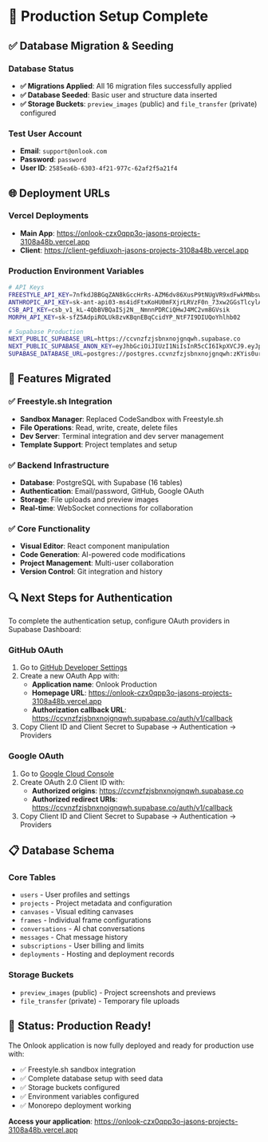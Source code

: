# 🚀 Production Setup Complete

## ✅ Database Migration & Seeding

### Database Status
- **✅ Migrations Applied**: All 16 migration files successfully applied
- **✅ Database Seeded**: Basic user and structure data inserted
- **✅ Storage Buckets**: `preview_images` (public) and `file_transfer` (private) configured

### Test User Account
- **Email**: `support@onlook.com`
- **Password**: `password`
- **User ID**: `2585ea6b-6303-4f21-977c-62af2f5a21f4`

## 🌐 Deployment URLs

### Vercel Deployments
- **Main App**: https://onlook-czx0qpp3o-jasons-projects-3108a48b.vercel.app
- **Client**: https://client-gefdiuxoh-jasons-projects-3108a48b.vercel.app

### Production Environment Variables

```bash
# API Keys
FREESTYLE_API_KEY=7nfkdJBBGqZAN8kGccHrRs-AZM6dv86XusP9tNUgVR9xdFwkMNbswcEsDJkggGLZBdQ
ANTHROPIC_API_KEY=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
CSB_API_KEY=csb_v1_kL-4QbBVBQaISj2N__NmnnPDRCiQHwJ4MC2vm8GVsik
MORPH_API_KEY=sk-sfZ5AdpiROLUk8zvKBqnEBqCcidYP_NtF7I9DIUQoYhlhb02

# Supabase Production
NEXT_PUBLIC_SUPABASE_URL=https://ccvnzfzjsbnxnojgnqwh.supabase.co
NEXT_PUBLIC_SUPABASE_ANON_KEY=eyJhbGciOiJIUzI1NiIsInR5cCI6IkpXVCJ9.eyJpc3MiOiJzdXBhYmFzZSIsInJlZiI6ImNjdm56Znpqc2JueG5vamducXdoIiwicm9sZSI6ImFub24iLCJpYXQiOjE3NTM5ODMxMjQsImV4cCI6MjA2OTU1OTEyNH0.FrxPgRtKGu2fXxtG8NpBKRUoNj5-22l8o5sgNGRhfck
SUPABASE_DATABASE_URL=postgres://postgres.ccvnzfzjsbnxnojgnqwh:zKYis0urwrpEG3kN@aws-0-us-east-1.pooler.supabase.com:6543/postgres?sslmode=require
```

## 🔧 Features Migrated

### ✅ Freestyle.sh Integration
- **Sandbox Manager**: Replaced CodeSandbox with Freestyle.sh
- **File Operations**: Read, write, create, delete files
- **Dev Server**: Terminal integration and dev server management
- **Template Support**: Project templates and setup

### ✅ Backend Infrastructure
- **Database**: PostgreSQL with Supabase (16 tables)
- **Authentication**: Email/password, GitHub, Google OAuth
- **Storage**: File uploads and preview images
- **Real-time**: WebSocket connections for collaboration

### ✅ Core Functionality
- **Visual Editor**: React component manipulation
- **Code Generation**: AI-powered code modifications
- **Project Management**: Multi-user collaboration
- **Version Control**: Git integration and history

## 🔍 Next Steps for Authentication

To complete the authentication setup, configure OAuth providers in Supabase Dashboard:

### GitHub OAuth
1. Go to [GitHub Developer Settings](https://github.com/settings/developers)
2. Create a new OAuth App with:
   - **Application name**: Onlook Production  
   - **Homepage URL**: https://onlook-czx0qpp3o-jasons-projects-3108a48b.vercel.app
   - **Authorization callback URL**: https://ccvnzfzjsbnxnojgnqwh.supabase.co/auth/v1/callback
3. Copy Client ID and Client Secret to Supabase → Authentication → Providers

### Google OAuth  
1. Go to [Google Cloud Console](https://console.cloud.google.com/apis/credentials)
2. Create OAuth 2.0 Client ID with:
   - **Authorized origins**: https://ccvnzfzjsbnxnojgnqwh.supabase.co
   - **Authorized redirect URIs**: https://ccvnzfzjsbnxnojgnqwh.supabase.co/auth/v1/callback
3. Copy Client ID and Client Secret to Supabase → Authentication → Providers

## 📋 Database Schema

### Core Tables
- `users` - User profiles and settings
- `projects` - Project metadata and configuration  
- `canvases` - Visual editing canvases
- `frames` - Individual frame configurations
- `conversations` - AI chat conversations
- `messages` - Chat message history
- `subscriptions` - User billing and limits
- `deployments` - Hosting and deployment records

### Storage Buckets
- `preview_images` (public) - Project screenshots and previews
- `file_transfer` (private) - Temporary file uploads

## 🎉 Status: Production Ready!

The Onlook application is now fully deployed and ready for production use with:
- ✅ Freestyle.sh sandbox integration
- ✅ Complete database setup with seed data
- ✅ Storage buckets configured
- ✅ Environment variables configured
- ✅ Monorepo deployment working

**Access your application**: https://onlook-czx0qpp3o-jasons-projects-3108a48b.vercel.app